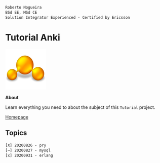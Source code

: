 ```
Roberto Nogueira  
BSd EE, MSd CE
Solution Integrator Experienced - Certified by Ericsson
```
# Tutorial Anki

![tutorial image](images/tutorial.png)

**About**

Learn everything you need to about the subject of this `Tutorial` project.

[Homepage](https://tutorial.com)

## Topics
```
[X] 20200826 - pry
[~] 20200827 - mysql
[x] 20200931 - erlang
```
